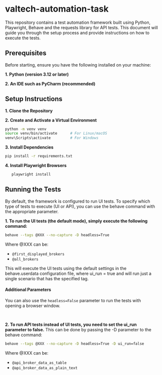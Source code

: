 # valtech-automation-task

This repository contains a test automation framework built using Python, Playwright, Behave and the requests library for API tests. This document will guide you through the setup process and provide instructions on how to execute the tests.

## Prerequisites

Before starting, ensure you have the following installed on your machine:

**1.	Python (version 3.12 or later)**

**2. An IDE such as PyCharm (recommended)**

## Setup Instructions

**1. Clone the Repository**

**2. Create and Activate a Virtual Environment**

 ```bash
 python -m venv venv
 source venv/bin/activate      # For Linux/macOS
 venv\Scripts\activate         # For Windows
```
   
**3. Install Dependencies**

```bash
pip install -r requirements.txt
```
**4. Install Playwright Browsers**

```bash
   playwright install
   ```
## Running the Tests

By default, the framework is configured to run UI tests. To specify which type of tests to execute (UI or API), you can use the behave command with the appropriate parameter.

**1. To run the UI tests (the default mode), simply execute the following command:**
 ```bash
behave --tags @XXX --no-capture -D headless=True
```
Where @XXX can be:
- `@first_displayed_brokers`
- `@all_brokers`

This will execute the UI tests using the default settings in the behave.userdata configuration file, where ui_run = true and will run just a single scenario that has the specified tag.

#### Additional Parameters
You can also use the `headless=False` parameter to run the tests with opening a browser window.

<br>

**2. To run API tests instead of UI tests, you need to set the ui_run parameter to false.** 
This can be done by passing the -D parameter to the behave command:
```bash
behave --tags @XXX --no-capture -D headless=True -D ui_run=false
```
Where @XXX can be:
- `@api_broker_data_as_table`
- `@api_broker_data_as_plain_text`